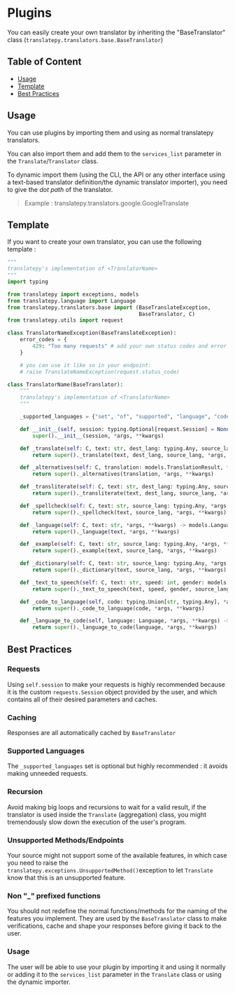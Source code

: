 # Plugins

You can easily create your own translator by inheriting the "BaseTranslator" class (`translatepy.translators.base.BaseTranslator`)

## Table of Content

- [Usage](#usage)
- [Template](#template)
- [Best Practices](#best-practices)

## Usage

You can use plugins by importing them and using as normal translatepy translators.

You can also import them and add them to the `services_list` parameter in the `Translate`/`Translator` class.

To dynamic import them (using the CLI, the API or any other interface using a text-based translator definition/the dynamic translator importer), you need to give the *dot path* of the translator.

> Example : translatepy.translators.google.GoogleTranslate

## Template

If you want to create your own translator, you can use the following template :

```python
"""
translatepy's implementation of <TranslatorName>
"""
import typing

from translatepy import exceptions, models
from translatepy.language import Language
from translatepy.translators.base import (BaseTranslateException,
                                          BaseTranslator, C)
from translatepy.utils import request

class TranslatorNameException(BaseTranslateException):
    error_codes = {
        429: "Too many requests" # add your own status codes and error
    }

    # you can use it like so in your endpoint:
    # raise TranslateNameException(request.status_code)

class TranslatorName(BaseTranslator):
    """
    translatepy's implementation of <TranslatorName>
    """

    _supported_languages = {"set", "of", "supported", "language", "code", "eng", "fra", "jpa"}

    def __init__(self, session: typing.Optional[request.Session] = None, *args, **kwargs):
        super().__init__(session, *args, **kwargs)

    def _translate(self: C, text: str, dest_lang: typing.Any, source_lang: typing.Any, *args, **kwargs) -> models.TranslationResult[C]:
        return super()._translate(text, dest_lang, source_lang, *args, **kwargs)

    def _alternatives(self: C, translation: models.TranslationResult, *args, **kwargs) -> typing.Union[models.TranslationResult[C], typing.List[models.TranslationResult[C]]]:
        return super()._alternatives(translation, *args, **kwargs)

    def _transliterate(self: C, text: str, dest_lang: typing.Any, source_lang: typing.Any, *args, **kwargs) -> models.TransliterationResult[C]:
        return super()._transliterate(text, dest_lang, source_lang, *args, **kwargs)

    def _spellcheck(self: C, text: str, source_lang: typing.Any, *args, **kwargs) -> typing.Union[models.SpellcheckResult[C], models.RichSpellcheckResult[C]]:
        return super()._spellcheck(text, source_lang, *args, **kwargs)

    def _language(self: C, text: str, *args, **kwargs) -> models.LanguageResult[C]:
        return super()._language(text, *args, **kwargs)

    def _example(self: C, text: str, source_lang: typing.Any, *args, **kwargs) -> typing.Union[models.ExampleResult[C], typing.List[models.ExampleResult[C]]]:
        return super()._example(text, source_lang, *args, **kwargs)

    def _dictionary(self: C, text: str, source_lang: typing.Any, *args, **kwargs) -> typing.Union[typing.Union[models.DictionaryResult[C], models.RichDictionaryResult[C]], typing.List[typing.Union[models.DictionaryResult[C], models.RichDictionaryResult[C]]]]:
        return super()._dictionary(text, source_lang, *args, **kwargs)

    def _text_to_speech(self: C, text: str, speed: int, gender: models.Gender, source_lang: typing.Any, *args, **kwargs) -> models.TextToSpeechResult[C]:
        return super()._text_to_speech(text, speed, gender, source_lang)

    def _code_to_language(self, code: typing.Union[str, typing.Any], *args, **kwargs) -> Language:
        return super()._code_to_language(code, *args, **kwargs)

    def _language_to_code(self, language: Language, *args, **kwargs) -> typing.Union[str, typing.Any]:
        return super()._language_to_code(language, *args, **kwargs)
```

## Best Practices

### Requests

Using `self.session` to make your requests is highly recommended because it is the custom `requests.Session` object provided by the user, and which contains all of their desired parameters and caches.

### Caching

Responses are all automatically cached by `BaseTranslator`

### Supported Languages

The `_supported_languages` set is optional but highly recommended : it avoids making unneeded requests.

### Recursion

Avoid making big loops and recursions to wait for a valid result, if the translator is used inside the `Translate` (aggregation) class, you might tremendously slow down the execution of the user's program.

### Unsupported Methods/Endpoints

Your source might not support some of the available features, in which case you need to raise the `translatepy.exceptions.UnsupportedMethod()`exception to let `Translate` know that this is an unsupported feature.

### Non "_" prefixed functions

You should not redefine the normal functions/methods for the naming of the features you implement. They are used by the `BaseTranslator` class to make verifications, cache and shape your responses before giving it back to the user.

### Usage

The user will be able to use your plugin by importing it and using it normally or adding it to the `services_list` parameter in the `Translate` class or using the dynamic importer.
